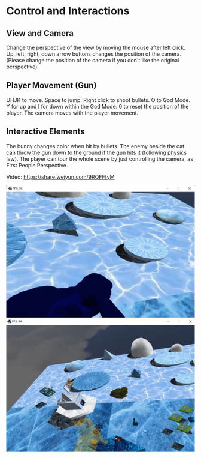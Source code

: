 # Control and Interactions


## View and Camera
Change the perspective of the view by moving the mouse after left click. 
Up, left, right, down arrow buttons changes the position of the camera.
(Please change the position of the camera if you don't like the original perspective).

## Player Movement (Gun)

UHJK to move. Space to jump. Right click to shoot bullets. 
O to God Mode. Y for up and I for down within the God Mode.
0 to reset the position of the player.
The camera moves with the player movement.

## Interactive Elements
The bunny changes color when hit by bullets.
The enemy beside the cat can throw the gun down to the ground if the gun hits it (following physics law).
The player can tour the whole scene by just controlling the camera, as First People Perspective.

Video: https://share.weiyun.com/9RQFFtyM

![img.png](img.png)
![img_1.png](img_1.png)
